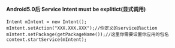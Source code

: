 #### Android5.0后 Service Intent  must be explitict(显式调用)
```
Intent mIntent = new Intent();
mIntent.setAction("XXX.XXX.XXX");//你定义的service的action
mIntent.setPackage(getPackageName());//这里你需要设置你应用的包名
context.startService(mIntent);
```

